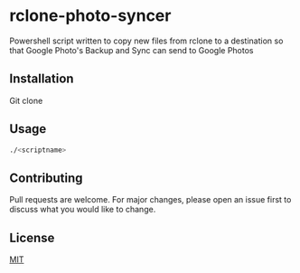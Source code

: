 # rclone-photo-syncer

Powershell script written to copy new files from rclone to a destination so that Google Photo's Backup and Sync can send to Google Photos

## Installation

Git clone

## Usage

```bash
./<scriptname>
```

## Contributing
Pull requests are welcome. For major changes, please open an issue first to discuss what you would like to change.

## License
[MIT](https://choosealicense.com/licenses/mit/)